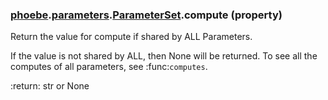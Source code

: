 ### [phoebe](phoebe.md).[parameters](phoebe.parameters.md).[ParameterSet](phoebe.parameters.ParameterSet.md).compute (property)




Return the value for compute if shared by ALL Parameters.

If the value is not shared by ALL, then None will be returned.  To see
all the computes of all parameters, see :func:`computes`.

:return: str or None

